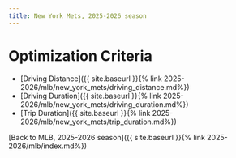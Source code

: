 ```yaml
---
title: New York Mets, 2025-2026 season
---
```


# Optimization Criteria
- [Driving Distance]({{ site.baseurl }}{% link 2025-2026/mlb/new_york_mets/driving_distance.md%})
- [Driving Duration]({{ site.baseurl }}{% link 2025-2026/mlb/new_york_mets/driving_duration.md%})
- [Trip Duration]({{ site.baseurl }}{% link 2025-2026/mlb/new_york_mets/trip_duration.md%})

[Back to MLB, 2025-2026 season]({{ site.baseurl }}{% link 2025-2026/mlb/index.md%})

